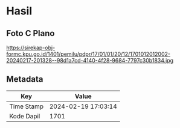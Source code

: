 # Hasil

## Foto C Plano

https://sirekap-obj-formc.kpu.go.id/1401/pemilu/pdpr/17/01/01/20/12/1701012012002-20240217-201328--98d1a7cd-4140-4f28-9684-7797c30b1834.jpg


## Metadata

| Key        | Value               |
| ---------- | ------------------- |
| Time Stamp | 2024-02-19 17:03:14 |
| Kode Dapil | 1701                |



